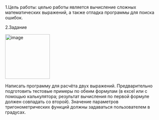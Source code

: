 1.Цель работы: целью работы является вычисление сложных математических выражений, а также отладка программы для поиска ошибок.

2.Задание 


<img width="144" alt="image" src="https://github.com/user-attachments/assets/50101291-9267-42e2-abec-e0e180fc5f76">


Написать программу для расчёта двух выражений. Предварительно подготовить тестовые примеры по обеим формулам (в excel или с помощью калькулятора; результат вычисления по первой формуле должен совпадать со второй). Значение параметров тригонометрических функций должны задаваться пользователем в градусах.
